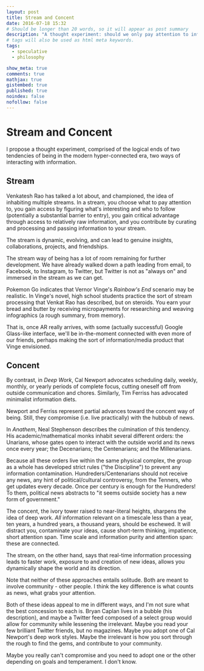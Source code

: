 ```yaml
---
layout: post
title: Stream and Concent
date: 2016-07-18 15:32
# Should be longer than 20 words, so it will appear as post summary
description: "A thought experiment: should we only pay attention to information good for long-term thinking, or should we dive right in?"
# tags will also be used as html meta keywords.
tags:
  - speculative
  - philosophy

show_meta: true
comments: true
mathjax: true
gistembed: true
published: true
noindex: false
nofollow: false
---
```


# Stream and Concent

I propose a thought experiment, comprised of the logical ends of two tendencies
of being in the modern hyper-connected era, two ways of interacting with
information.


## Stream

Venkatesh Rao has talked a lot about, and championed, the idea of inhabiting
multiple streams. In a stream, you choose what to pay attention to, you gain
access by figuring what's interesting and who to follow (potentially a
substantial barrier to entry), you gain critical advantage through access to
relatively raw information, and you contribute by curating and processing and
passing information to your stream. 

The stream is dynamic, evolving, and can lead to genuine insights,
collaborations, projects, and friendships.

The stream way of being has a lot of room remaining for further development. We
have already walked down a path leading from email, to Facebook, to Instagram,
to Twitter, but Twitter is not as "always on" and immersed in the stream as we
can get. 

Pokemon Go indicates that Vernor Vinge's *Rainbow's End* scenario may be
realistic. In Vinge's novel, high school students practice the sort of stream
processing that Venkat Rao has described, but on steroids. You earn your bread
and butter by receiving micropayments for researching and weaving infographics
(a rough summary, from memory).

That is, once AR really arrives, with some (actually successful) Google
Glass-like interface, we'll be in-the-moment connected with even more of our
friends, perhaps making the sort of information/media product that Vinge
envisioned.

## Concent

By contrast, in *Deep Work*, Cal Newport advocates scheduling daily, weekly,
monthly, or yearly periods of complete focus, cutting oneself off from outside
communication and chores. Similarly, Tim Ferriss has advocated minimalist
information diets.

Newport and Ferriss represent partial advances toward the concent way of
being. Still, they compromise (i.e. live practically) with the hubbub of news.

In *Anathem*, Neal Stephenson describes the culmination of this tendency. His
academic/mathematical monks inhabit several different orders: the Unarians,
whose gates open to interact with the outside world and its news once every
year; the Decenarians; the Centenarians; and the Millenarians.

Because all these orders live within the same physical complex, the group as a
whole has developed strict rules ("the Discipline") to prevent any information
contamination. Hundreders/Centenarians should not receive any news, any hint of
political/cultural controversy, from the Tenners, who get updates every
decade. Once per century is enough for the Hundreders! To them, political news
abstracts to "it seems outside society has a new form of government."

The concent, the ivory tower raised to near-literal heights, sharpens the idea
of deep work. *All* information relevant on a timescale less than a year, ten
years, a hundred years, a thousand years, should be eschewed. It will distract
you, contaminate your ideas, cause short-term thinking, impatience, short
attention span. Time scale and information purity and attention span: these are
connected.

The stream, on the other hand, says that real-time information processing leads
to faster work, exposure to and creation of new ideas, allows you dynamically
shape the world and its direction.

Note that neither of these approaches entails solitude. Both are meant to
involve community - other people. I think the key difference is what counts as
news, what grabs your attention.

Both of these ideas appeal to me in different ways, and I'm not sure what the
best concession to each is. Bryan Caplan lives in a bubble (his description),
and maybe a Twitter feed composed of a select group would allow for community
while lessening the irrelevant. Maybe you read your few brilliant Twitter
friends, but no magazines. Maybe you adopt one of Cal Newport's deep work
styles. Maybe the irrelevant is how you sort through the rough to find the gems,
and contribute to your community. 

Maybe you really can't compromise and you need to adopt one or the other
depending on goals and temperament. I don't know.
